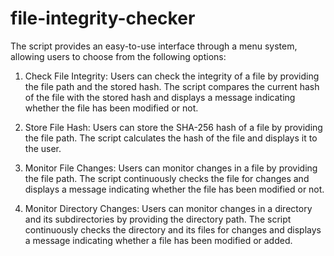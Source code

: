 # file-integrity-checker
The script provides an easy-to-use interface through a menu system, allowing users to choose from the following options:

1. Check File Integrity: Users can check the integrity of a file by providing the file path and the stored hash. The script compares the current hash of the file with the stored hash and displays a message indicating whether the file has been modified or not.

2. Store File Hash: Users can store the SHA-256 hash of a file by providing the file path. The script calculates the hash of the file and displays it to the user.

3. Monitor File Changes: Users can monitor changes in a file by providing the file path. The script continuously checks the file for changes and displays a message indicating whether the file has been modified or not.

4. Monitor Directory Changes: Users can monitor changes in a directory and its subdirectories by providing the directory path. The script continuously checks the directory and its files for changes and displays a message indicating whether a file has been modified or added.
